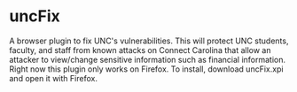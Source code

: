 uncFix
======

A browser plugin to fix UNC's vulnerabilities.  This will protect UNC students, faculty, and staff from known attacks on Connect Carolina that allow an attacker to view/change sensitive information such as financial information.
Right now this plugin only works on Firefox.
To install, download uncFix.xpi and open it with Firefox.
